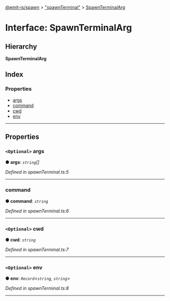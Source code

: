 [@emit-js/spawn](../README.md) > ["spawnTerminal"](../modules/_spawnterminal_.md) > [SpawnTerminalArg](../interfaces/_spawnterminal_.spawnterminalarg.md)

# Interface: SpawnTerminalArg

## Hierarchy

**SpawnTerminalArg**

## Index

### Properties

* [args](_spawnterminal_.spawnterminalarg.md#args)
* [command](_spawnterminal_.spawnterminalarg.md#command)
* [cwd](_spawnterminal_.spawnterminalarg.md#cwd)
* [env](_spawnterminal_.spawnterminalarg.md#env)

---

## Properties

<a id="args"></a>

### `<Optional>` args

**● args**: *`string`[]*

*Defined in spawnTerminal.ts:5*

___
<a id="command"></a>

###  command

**● command**: *`string`*

*Defined in spawnTerminal.ts:6*

___
<a id="cwd"></a>

### `<Optional>` cwd

**● cwd**: *`string`*

*Defined in spawnTerminal.ts:7*

___
<a id="env"></a>

### `<Optional>` env

**● env**: *`Record`<`string`, `string`>*

*Defined in spawnTerminal.ts:8*

___

